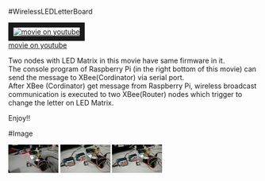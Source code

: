 #WirelessLEDLetterBoard

<a href="http://www.youtube.com/watch?feature=player_embedded&v=XoiIwSip9X0
" target="_blank"><img src="http://img.youtube.com/vi/XoiIwSip9X0/0.jpg" 
alt="movie on youtube" width=50% border="10" /></a>  
[movie on youtube](https://www.youtube.com/watch?v=XoiIwSip9X0)  

Two nodes with LED Matrix in this movie have same firmware in it.  
The console program of Raspberry Pi (in the right bottom of this movie) can send the message to XBee(Cordinator) via serial port.  
After XBee (Cordinator) get message from Raspberry Pi, wireless broadcast communication is executed to two XBee(Router) nodes which trigger to change the letter on LED Matrix.  

Enjoy!!

#Image

<a><img src="https://github.com/matzTada/WirelessLEDLetterBoard/blob/master/image/pic01.jpg" 
alt="pic01" width=20%></a>
<a><img src="https://github.com/matzTada/WirelessLEDLetterBoard/blob/master/image/pic02.jpg" 
alt="pic02" width=20%></a>
<a><img src="https://github.com/matzTada/WirelessLEDLetterBoard/blob/master/image/pic03.jpg" 
alt="pic03" width=20%></a>
